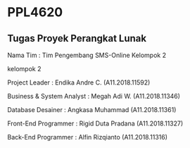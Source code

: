 # PPL4620
## Tugas Proyek Perangkat Lunak
Nama Tim : Tim Pengembang SMS-Online Kelompok 2

kelompok 2

Project Leader			: Endika Andre C. (A11.2018.11592)

Business & System Analyst 	: Megah Adi W. (A11.2018.11346)

Database Desainer		: Angkasa Muhammad (A11.2018.11361)

Front-End Programmer	 : Rigid Duta Pradana (A11.2018.11327)

Back-End Programmer	 : Alfin Rizqianto (A11.2018.11316)
